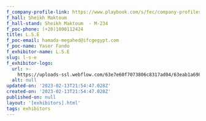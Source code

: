 ```yaml
---
f_company-profile-link: https://www.playbook.com/s/fec/company-profiles
f_hall: Sheikh Maktoum
f_hall-stand: Sheikh Maktoum  - M-234
f_poc-phone: (+20)1000112424
title: L.S.E
f_poc-email: hamada-megahed@ifcgegypt.com
f_poc-name: Yaser Fando
f_exhibitor-name: L.S.E
slug: l-s-e
f_exhibitor-logo:
  url: >-
    https://uploads-ssl.webflow.com/63e7e60f7073806c8317ad04/63eab1a698ed4a0c36cff94b_NzAyZA.png
  alt: null
updated-on: '2023-02-13T21:54:47.028Z'
created-on: '2023-02-13T21:54:47.028Z'
published-on: null
layout: '[exhibitors].html'
tags: exhibitors
---
```



